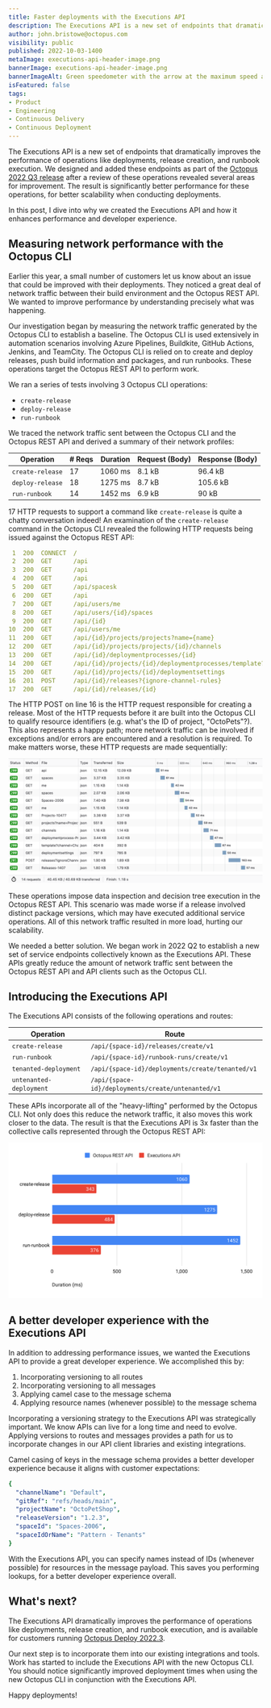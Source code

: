 ```yaml
---
title: Faster deployments with the Executions API
description: The Executions API is a new set of endpoints that dramatically improves the performance of operations.
author: john.bristowe@octopus.com
visibility: public
published: 2022-10-03-1400
metaImage: executions-api-header-image.png
bannerImage: executions-api-header-image.png
bannerImageAlt: Green speedometer with the arrow at the maximum speed and where a greenrocket ship is launching.
isFeatured: false
tags:
- Product
- Engineering 
- Continuous Delivery
- Continuous Deployment
---
```


The Executions API is a new set of endpoints that dramatically improves the performance of operations like deployments, release creation, and runbook execution. We designed and added these endpoints as part of the [Octopus 2022 Q3 release](https://octopus.com/blog/octopus-release-2022-q3) after a review of these operations revealed several areas for improvement. The result is significantly better performance for these operations, for better scalability when conducting deployments.

In this post, I dive into why we created the Executions API and how it enhances performance and developer experience. 

## Measuring network performance with the Octopus CLI

Earlier this year, a small number of customers let us know about an issue that could be improved with their deployments. They noticed a great deal of network traffic between their build environment and the Octopus REST API. We wanted to improve performance by understanding precisely what was happening.

Our investigation began by measuring the network traffic generated by the Octopus CLI to establish a baseline. The Octopus CLI is used extensively in automation scenarios involving Azure Pipelines, Buildkite, GitHub Actions, Jenkins, and TeamCity. The Octopus CLI is relied on to create and deploy releases, push build information and packages, and run runbooks. These operations target the Octopus REST API to perform work.

We ran a series of tests involving 3 Octopus CLI operations:

- `create-release`
- `deploy-release` 
- `run-runbook` 

We traced the network traffic sent between the Octopus CLI and the Octopus REST API and derived a summary of their network profiles:

| Operation      	| # Reqs 	| Duration 	| Request (Body) 	| Response (Body) 	|
|----------------	|------	|--------	|--------------	|---------------	|
| `create-release` 	|   17   	|  1060 ms 	|     8.1 kB     	|     96.4 kB     	|
| `deploy-release` 	|   18   	|  1275 ms 	|     8.7 kB     	|     105.6 kB    	|
| `run-runbook`    	|   14   	|  1452 ms 	|     6.9 kB     	|      90 kB      	|

17 HTTP requests to support a command like `create-release` is quite a chatty conversation indeed! An examination of the `create-release` command in the Octopus CLI revealed the following HTTP requests being issued against the Octopus REST API:

```yaml
 1  200  CONNECT  /   
 2  200  GET      /api
 3  200  GET      /api
 4  200  GET      /api
 5  200  GET      /api/spacesk
 6  200  GET      /api
 7  200  GET      /api/users/me
 8  200  GET      /api/users/{id}/spaces
 9  200  GET      /api/{id}
10  200  GET      /api/users/me
11  200  GET      /api/{id}/projects/projects?name={name}
12  200  GET      /api/{id}/projects/projects/{id}/channels
13  200  GET      /api/{id}/deploymentprocesses/{id}
14  200  GET      /api/{id}/projects/{id}/deploymentprocesses/template?channel={id}
15  200  GET      /api/{id}/projects/{id}/deploymentsettings
16  201  POST     /api/{id}/releases?{ignore-channel-rules}
17  200  GET      /api/{id}/releases/{id}
```

The HTTP POST on line 16 is the HTTP request responsible for creating a release. Most of the HTTP requests before it are built into the Octopus CLI to qualify resource identifiers (e.g. what's the ID of project, "OctoPets"?). This also represents a happy path; more network traffic can be involved if exceptions and/or errors are encountered and a resolution is required. To make matters worse, these HTTP requests are made sequentially:

![Screenshot of executions API http requests](executions-api-requests.png "width=500")

These operations impose data inspection and decision tree execution in the Octopus REST API. This scenario was made worse if a release involved distinct package versions, which may have executed additional service operations. All of this network traffic resulted in more load, hurting our scalability. 

We needed a better solution. We began work in 2022 Q2 to establish a new set of service endpoints collectively known as the Executions API. These APIs greatly reduce the amount of network traffic sent between the Octopus REST API and API clients such as the Octopus CLI.

## Introducing the Executions API

The Executions API consists of the following operations and routes:

| Operation             	|                       Route                      	|
|-----------------------	|------------------------------------------------	|
| `create-release`        	| `/api/{space-id}/releases/create/v1`             	|
| `run-runbook`           	| `/api/{space-id}/runbook-runs/create/v1`           	|
| `tenanted-deployment`   	| `/api/{space-id}/deployments/create/tenanted/v1`   	|
| `untenanted-deployment` 	| `/api/{space-id}/deployments/create/untenanted/v1` 	|

These APIs incorporate all of the "heavy-lifting" performed by the Octopus CLI. Not only does this reduce the network traffic, it also moves this work closer to the data. The result is that the Executions API is 3x faster than the collective calls represented through the Octopus REST API:

![Graph comparing the Executions API and Octopus Rest API](executions-api-performance-graph.png "width=500")

## A better developer experience with the Executions API

In addition to addressing performance issues, we wanted the Executions API to provide a great developer experience. We accomplished this by:

1. Incorporating versioning to all routes
2. Incorporating versioning to all messages
3. Applying camel case to the message schema
4. Applying resource names (whenever possible) to the message schema

Incorporating a versioning strategy to the Executions API was strategically important. We know APIs can live for a long time and need to evolve. Applying versions to routes and messages provides a path for us to incorporate changes in our API client libraries and existing integrations.

Camel casing of keys in the message schema provides a better developer experience because it aligns with customer expectations:

```YAML
{
  "channelName": "Default",
  "gitRef": "refs/heads/main",
  "projectName": "OctoPetShop",
  "releaseVersion": "1.2.3",
  "spaceId": "Spaces-2006",
  "spaceIdOrName": "Pattern - Tenants"
}
```

With the Executions API, you can specify names instead of IDs (whenever possible) for resources in the message payload. This saves you performing lookups, for a better developer experience overall.

## What's next?

The Executions API dramatically improves the performance of operations like deployments, release creation, and runbook execution, and is available for customers running [Octopus Deploy 2022.3](https://octopus.com/downloads/). 

Our next step is to incorporate them into our existing integrations and tools. Work has started to include the Executions API with the new Octopus CLI. You should notice significantly improved deployment times when using the new Octopus CLI in conjunction with the Executions API.

Happy deployments!
